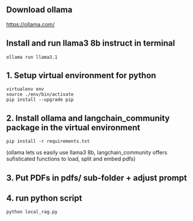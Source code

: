## Download ollama
https://ollama.com/

## Install and run llama3 8b instruct in terminal
```
ollama run llama3.1
```

## 1. Setup virtual environment for python
```
virtualenv env
source ./env/bin/activate
pip install --upgrade pip
```

## 2. Install ollama and langchain_community package in the virtual environment
```
pip install -r requirements.txt
```
(ollama lets us easily use llama3 8b, langchain_community offers sufisticated functions to load, split and embed pdfs)


## 3. Put PDFs in pdfs/ sub-folder + adjust prompt

## 4. run  python script
```
python local_rag.py
```
